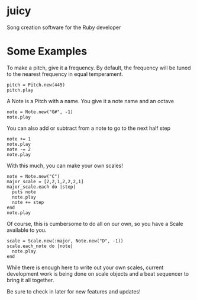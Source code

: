 juicy
=====

Song creation software for the Ruby developer

Some Examples
=====
To make a pitch, give it a frequency.
By default, the frequency will be tuned to the nearest
frequency in equal temperament.

    pitch = Pitch.new(445)
    pitch.play

A Note is a Pitch with a name.
You give it a note name and an octave

    note = Note.new("G#", -1)
    note.play

You can also add or subtract from a note to go to the next half step

    note += 1
    note.play
    note -= 2
    note.play

With this much, you can make your own scales!

    note = Note.new("C")
    major_scale = [2,2,1,2,2,2,1]
    major_scale.each do |step|
      puts note
      note.play
      note += step
    end
    note.play

Of course, this is cumbersome to do all on our own,
so you have a Scale available to you.

    scale = Scale.new(:major, Note.new("D", -1))
    scale.each_note do |note|
      note.play
    end

While there is enough here to write out your own scales,
current development work is being done on scale objects
and a beat sequencer to bring it all together.

Be sure to check in later for new features and updates!
